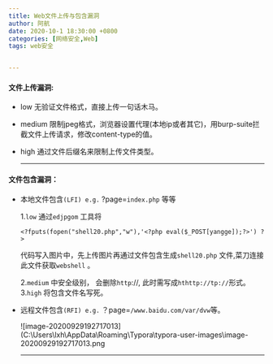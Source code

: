 ```yaml
---
title: Web文件上传与包含漏洞
author: 阿航
date: 2020-10-1 18:30:00 +0800
categories: [网络安全,Web]
tags: web安全


---
```




#### 文件上传漏洞:

- low 无验证文件格式，直接上传一句话木马。

- medium 限制jpeg格式，浏览器设置代理(本地ip或者其它)，用burp-suite拦截文件上传请求，修改content-type的值。

- high 通过文件后缀名来限制上传文件类型。

  ------

  

#### 文件包含漏洞：

- 本地文件包含`(LFI) e.g.`   ?page=`index.php` 等等

  1.`low`   通过`edjpgom` 工具将

  ```
  <?fputs(fopen("shell20.php","w"),'<?php eval($_POST[yangge]);?>') ?>
  ```

  代码写入图片中，先上传图片再通过文件包含生成`shell20.php` 文件,菜刀连接此文件获取`webshell` 。

  2.`medium` 中安全级别， 会删除`http`://, 此时需写成`hthttp://tp://`形式。
  3.`high` 将包含文件名写死。

- 远程文件包含`(RFI) e.g.`  ？page=`/www.baidu.com/var/dvw`等。

  ![image-20200929192717013](C:\Users\lxh\AppData\Roaming\Typora\typora-user-images\image-20200929192717013.png

  ------


